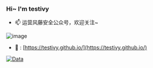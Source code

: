 ### Hi~ I'm testivy

-  📫 运营风藤安全公众号，欢迎关注~

![image](https://user-images.githubusercontent.com/79240946/168408650-37a12d7d-8446-4028-bbe0-a2e679ebb22d.png)


-  💬 : [https://testivy.github.io/](https://testivy.github.io/)

[![Data](https://github-readme-stats.vercel.app/api?username=testivy)]()

